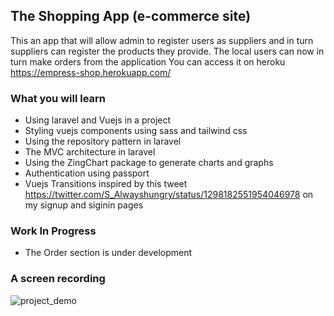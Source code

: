 ## The Shopping App (e-commerce site)

This an app that will allow admin to register users as suppliers and in turn suppliers can register the products they provide.
The local users can now in turn make orders from the application
You can access it on heroku https://empress-shop.herokuapp.com/

### What you will learn

- Using laravel and Vuejs in a project
- Styling vuejs components using sass and tailwind css
- Using the repository pattern in laravel
- The MVC architecture in laravel
- Using the ZingChart package to generate charts and graphs
- Authentication using passport
- Vuejs Transitions inspired by this tweet https://twitter.com/S_Alwayshungry/status/1298182551954046978 on my signup and siginin pages

### Work In Progress

- The Order section is under development

### A screen recording

![project_demo](https://user-images.githubusercontent.com/34396651/117752037-c6436280-b21e-11eb-8693-13487963cb09.gif)



